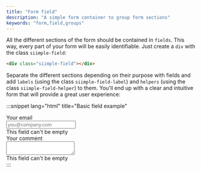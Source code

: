 ```yaml
---
title: "Form field"
description: "A simple form container to group form sections"
keywords: "form,field,groups"
---
```


All the different sections of the form should be contained in `fields`. This way, every part of your form will be easily identifiable. Just create a `div` with the class `siimple-field`:

```html
<div class="siimple-field"></div>
```

Separate the different sections depending on their purpose with fields and add `labels` (using the class `siimple-field-label`) and `helpers` (using the class `siimple-field-helper`) to them. You'll end up with a clear and intuitive form that will provide a great user experience:

:::snippet lang="html" title="Basic field example"
<div class="siimple-field">
    <div class="siimple-field-label">Your email</div>
    <input type="text" class="siimple-input siimple-input--fluid" placeholder="you@company.com">
    <div class="siimple-field-helper">This field can't be empty</div>
</div>
<div class="siimple-field">
    <div class="siimple-field-label">Your comment</div>
    <textarea class="siimple-textarea siimple-textarea--fluid"></textarea>
    <div class="siimple-field-helper">This field can't be empty</div>
</div>
:::



